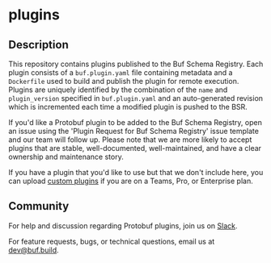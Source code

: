 # plugins

## Description

This repository contains plugins published to the Buf Schema Registry.
Each plugin consists of a `buf.plugin.yaml` file containing metadata and a `Dockerfile` used to build and publish the plugin for remote execution.
Plugins are uniquely identified by the combination of the `name` and `plugin_version` specified in `buf.plugin.yaml` and an auto-generated revision which is incremented each time a modified plugin is pushed to the BSR.

If you'd like a Protobuf plugin to be added to the Buf Schema Registry, open an issue using the 'Plugin Request for Buf Schema Registry' issue template and our team will follow up. Please note that we are more likely to accept plugins that are stable, well-documented, well-maintained, and have a clear ownership and maintenance story.

If you have a plugin that you'd like to use but that we don't include here, you can upload [custom plugins](https://buf.build/docs/bsr/remote-plugins/custom-plugins) if you are on a Teams, Pro, or Enterprise plan.

## Community

For help and discussion regarding Protobuf plugins, join us on [Slack](https://buf.build/links/slack).

For feature requests, bugs, or technical questions, email us at [dev@buf.build](dev@buf.build).
